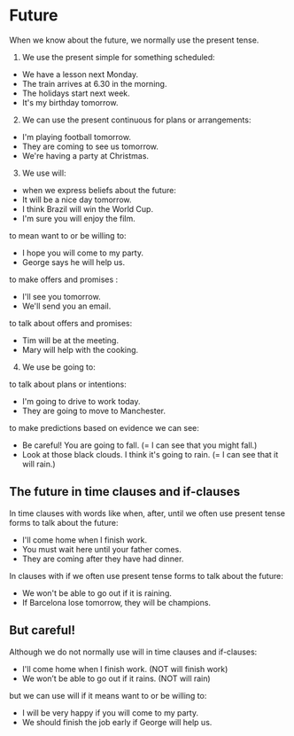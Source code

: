 # Future

When we know about the future, we normally use the present tense.

1. We use the present simple for something scheduled:

- We have a lesson next Monday.
- The train arrives at 6.30 in the morning.
- The holidays start next week.
- It's my birthday tomorrow.

2. We can use the present continuous for plans or arrangements:

- I'm playing football tomorrow.
- They are coming to see us tomorrow.
- We're having a party at Christmas.

3. We use will:

- when we express beliefs about the future:
- It will be a nice day tomorrow.
- I think Brazil will win the World Cup.
- I'm sure you will enjoy the film.

to mean want to or be willing to:
- I hope you will come to my party.
- George says he will help us.

to make offers and promises :
- I'll see you tomorrow.
- We'll send you an email.

to talk about offers and promises:
- Tim will be at the meeting.
- Mary will help with the cooking.

4. We use be going to:

to talk about plans or intentions:
- I'm going to drive to work today.
- They are going to move to Manchester.

to make predictions based on evidence we can see:
- Be careful! You are going to fall. (= I can see that you might fall.)
- Look at those black clouds. I think it's going to rain. (= I can see that it will rain.)

## The future in time clauses and if-clauses

In time clauses with words like when, after, until we often use present tense forms to talk about the future:

- I'll come home when I finish work.
- You must wait here until your father comes.
- They are coming after they have had dinner.

In clauses with if we often use present tense forms to talk about the future:

- We won't be able to go out if it is raining.
- If Barcelona lose tomorrow, they will be champions.

## But careful!

Although we do not normally use will in time clauses and if-clauses:
- I'll come home when I finish work. (NOT will finish work)
- We won’t be able to go out if it rains. (NOT will rain)

but we can use will if it means want to or be willing to:

- I will be very happy if you will come to my party.
- We should finish the job early if George will help us.
